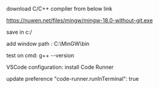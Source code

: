 download C/C++ compiler from below link

https://nuwen.net/files/mingw/mingw-18.0-without-git.exe

save in c:/

add window path :
  C:\MinGW\bin

test on cmd:
 g++  --version


VSCode configuration:
  install Code Runner

  update preference
   "code-runner.runInTerminal": true
